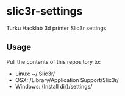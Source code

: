 # slic3r-settings
Turku Hacklab 3d printer Slic3r settings

## Usage
Pull the contents of this repository to:
* Linux: ~/.Slic3r/ 
* OSX: /Library/Application Support/Slic3r/
* Windows: (Install dir)/settings/
